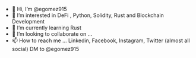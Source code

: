 - 👋 Hi, I’m @egomez915
- 👀 I’m interested in DeFi , Python, Solidity, Rust and Blockchain Development
- 🌱 I’m currently learning Rust
- 💞️ I’m looking to collaborate on ...
- 📫 How to reach me ...  Linkedin, Facebook, Instagram, Twitter (almost all social) DM to @egomez915 

<!---
egomez915/egomez915 is a ✨ special ✨ repository because its `README.md` (this file) appears on your GitHub profile.
You can click the Preview link to take a look at your changes.
--->

